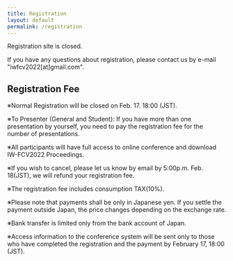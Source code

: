```yaml
---
title: Registration
layout: default
permalink: /registration
---
```


Registration site is closed.

If you have any questions about registration, please contact us by e-mail  "iwfcv2022[at]gmail.com".

## Registration Fee


※Normal Registration will be closed on Feb. 17. 18:00 (JST).

※To Presenter (General and Student): If you have more than one presentation by yourself, you need to pay the registration fee for the number of presentations.

※All participants will have full access to online conference and download IW-FCV2022 Proceedings.

※If you wish to cancel, please let us know by email by 5:00p.m. Feb. 18(JST), we will refund your registration fee.

※The registration fee includes consumption TAX(10%).

※Please note that payments shall be only in Japanese yen. If you settle the payment outside Japan, the price changes depending on the exchange rate.

※Bank transfer is limited only from the bank account of Japan.

※Access information to the conference system will be sent only to those who have completed the registration and the payment by February 17, 18:00 (JST).